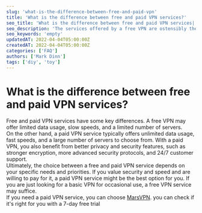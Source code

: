 ```yaml
---
slug: 'what-is-the-difference-between-free-and-paid-vpn'
title: 'What is the difference between free and paid VPN services?'
seo_title: 'What is the difference between free and paid VPN services| MarsVPN'
seo_description: 'The services offered by a free VPN are ostensibly the same as those offered by a paid VPN. But it depends on what they do to make a profit. For the sake of your privacy, do your research.'
seo_keywords: 'empty'
updatedAT: 2022-04-04T05:00:00Z
createdAT: 2022-04-04T05:00:00Z
categories: ['FAQ']
authors: ['Mark Dinn']
tags: ['diy', 'toy']
---
```


# What is the difference between free and paid VPN services?

Free and paid VPN services have some key differences. A free VPN may offer limited data usage, slow speeds, and a limited number of servers.  
On the other hand, a paid VPN service typically offers unlimited data usage, fast speeds, and a large number of servers to choose from. With a paid VPN, you also benefit from better privacy and security features, such as stronger encryption, more advanced security protocols, and 24/7 customer support.  
Ultimately, the choice between a free and paid VPN service depends on your specific needs and priorities. If you value security and speed and are willing to pay for it, a paid VPN service might be the best option for you. If you are just looking for a basic VPN for occasional use, a free VPN service may suffice.  
If you need a paid VPN service, you can choose [MarsVPN](https://marsvpn.net). you can check if it's right for you with a 7-day free trial
